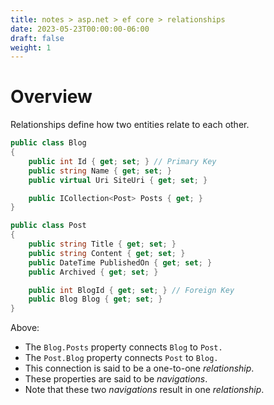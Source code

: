 ```yaml
---
title: notes > asp.net > ef core > relationships
date: 2023-05-23T00:00:00-06:00
draft: false
weight: 1
---
```


# Overview
Relationships define how two entities relate to each other.
```cs
public class Blog
{
    public int Id { get; set; } // Primary Key
    public string Name { get; set; }
    public virtual Uri SiteUri { get; set; }

    public ICollection<Post> Posts { get; }
}

public class Post
{
    public string Title { get; set; }
    public string Content { get; set; }
    public DateTime PublishedOn { get; set; }
    public Archived { get; set; }

    public int BlogId { get; set; } // Foreign Key
    public Blog Blog { get; set; }
}
```

Above:
- The `Blog.Posts` property connects `Blog` to `Post.`  
- The `Post.Blog` property connects `Post` to `Blog.`
- This connection is said to be a one-to-one *relationship*.
- These properties are said to be *navigations*.  
- Note that these two *navigations* result in one *relationship*.

